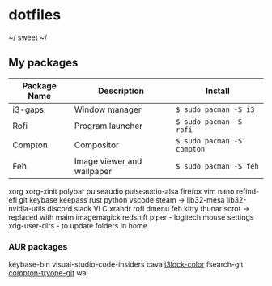 # dotfiles

~/ sweet ~/

## My packages

| Package Name                | Description                   | Install                      |
|-----------------------------|-------------------------------|------------------------------|
| i3-gaps                     | Window manager                | `$ sudo pacman -S i3`        |
| Rofi                        | Program launcher              | `$ sudo pacman -S rofi`      |
| Compton                     | Compositor                    | `$ sudo pacman -S compton`   |
| Feh                         | Image viewer and wallpaper    | `$ sudo pacman -S feh`       |

xorg
xorg-xinit
polybar
pulseaudio
pulseaudio-alsa
firefox
vim
nano
refind-efi
git
keybase
keepass
rust
python
vscode
steam -> lib32-mesa lib32-nvidia-utils
discord
slack
VLC
xrandr
rofi
dmenu
feh
kitty
thunar
scrot -> replaced with maim
imagemagick
redshift
piper - logitech mouse settings
xdg-user-dirs - to update folders in home

### AUR packages

keybase-bin
visual-studio-code-insiders
cava
[i3lock-color](https://github.com/PandorasFox/i3lock-color)
fsearch-git
[compton-tryone-git](https://github.com/tryone144/compton)
wal
